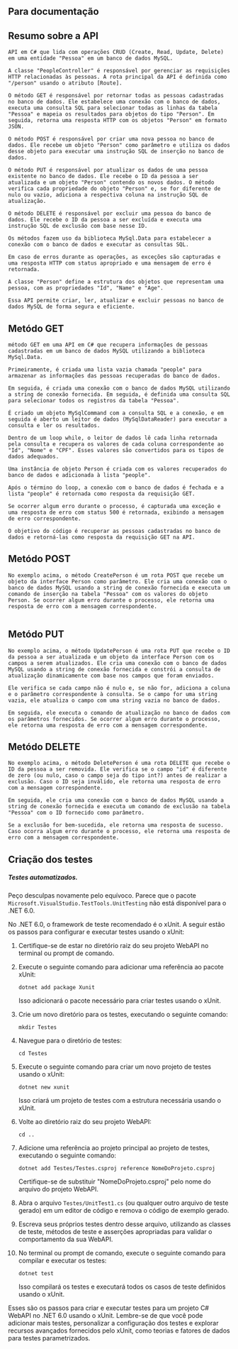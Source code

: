 ## Para documentação


## Resumo sobre a API

```
API em C# que lida com operações CRUD (Create, Read, Update, Delete) em uma entidade "Pessoa" em um banco de dados MySQL.

A classe "PeopleController" é responsável por gerenciar as requisições HTTP relacionadas às pessoas. A rota principal da API é definida como "/person" usando o atributo [Route].

O método GET é responsável por retornar todas as pessoas cadastradas no banco de dados. Ele estabelece uma conexão com o banco de dados, executa uma consulta SQL para selecionar todas as linhas da tabela "Pessoa" e mapeia os resultados para objetos do tipo "Person". Em seguida, retorna uma resposta HTTP com os objetos "Person" em formato JSON.

O método POST é responsável por criar uma nova pessoa no banco de dados. Ele recebe um objeto "Person" como parâmetro e utiliza os dados desse objeto para executar uma instrução SQL de inserção no banco de dados.

O método PUT é responsável por atualizar os dados de uma pessoa existente no banco de dados. Ele recebe o ID da pessoa a ser atualizada e um objeto "Person" contendo os novos dados. O método verifica cada propriedade do objeto "Person" e, se for diferente de nulo ou vazio, adiciona a respectiva coluna na instrução SQL de atualização.

O método DELETE é responsável por excluir uma pessoa do banco de dados. Ele recebe o ID da pessoa a ser excluída e executa uma instrução SQL de exclusão com base nesse ID.

Os métodos fazem uso da biblioteca MySql.Data para estabelecer a conexão com o banco de dados e executar as consultas SQL.

Em caso de erros durante as operações, as exceções são capturadas e uma resposta HTTP com status apropriado e uma mensagem de erro é retornada.

A classe "Person" define a estrutura dos objetos que representam uma pessoa, com as propriedades "Id", "Name" e "Age".

Essa API permite criar, ler, atualizar e excluir pessoas no banco de dados MySQL de forma segura e eficiente.
```


## Metódo GET

```
método GET em uma API em C# que recupera informações de pessoas cadastradas em um banco de dados MySQL utilizando a biblioteca MySql.Data.

Primeiramente, é criada uma lista vazia chamada "people" para armazenar as informações das pessoas recuperadas do banco de dados.

Em seguida, é criada uma conexão com o banco de dados MySQL utilizando a string de conexão fornecida. Em seguida, é definida uma consulta SQL para selecionar todos os registros da tabela "Pessoa".

É criado um objeto MySqlCommand com a consulta SQL e a conexão, e em seguida é aberto um leitor de dados (MySqlDataReader) para executar a consulta e ler os resultados.

Dentro de um loop while, o leitor de dados lê cada linha retornada pela consulta e recupera os valores de cada coluna correspondente ao "Id", "Nome" e "CPF". Esses valores são convertidos para os tipos de dados adequados.

Uma instância de objeto Person é criada com os valores recuperados do banco de dados e adicionada à lista "people".

Após o término do loop, a conexão com o banco de dados é fechada e a lista "people" é retornada como resposta da requisição GET.

Se ocorrer algum erro durante o processo, é capturada uma exceção e uma resposta de erro com status 500 é retornada, exibindo a mensagem de erro correspondente.

O objetivo do código é recuperar as pessoas cadastradas no banco de dados e retorná-las como resposta da requisição GET na API.
```

## Metódo POST

```
No exemplo acima, o método CreatePerson é um rota POST que recebe um objeto da interface Person como parâmetro. Ele cria uma conexão com o banco de dados MySQL usando a string de conexão fornecida e executa um comando de inserção na tabela "Pessoa" com os valores do objeto Person. Se ocorrer algum erro durante o processo, ele retorna uma resposta de erro com a mensagem correspondente.


```

## Metódo PUT

```
No exemplo acima, o método UpdatePerson é uma rota PUT que recebe o ID da pessoa a ser atualizada e um objeto da interface Person com os campos a serem atualizados. Ele cria uma conexão com o banco de dados MySQL usando a string de conexão fornecida e constrói a consulta de atualização dinamicamente com base nos campos que foram enviados.

Ele verifica se cada campo não é nulo e, se não for, adiciona a coluna e o parâmetro correspondente à consulta. Se o campo for uma string vazia, ele atualiza o campo com uma string vazia no banco de dados.

Em seguida, ele executa o comando de atualização no banco de dados com os parâmetros fornecidos. Se ocorrer algum erro durante o processo, ele retorna uma resposta de erro com a mensagem correspondente.
```


## Metódo DELETE

```
No exemplo acima, o método DeletePerson é uma rota DELETE que recebe o ID da pessoa a ser removida. Ele verifica se o campo "id" é diferente de zero (ou nulo, caso o campo seja do tipo int?) antes de realizar a exclusão. Caso o ID seja inválido, ele retorna uma resposta de erro com a mensagem correspondente.

Em seguida, ele cria uma conexão com o banco de dados MySQL usando a string de conexão fornecida e executa um comando de exclusão na tabela "Pessoa" com o ID fornecido como parâmetro.

Se a exclusão for bem-sucedida, ele retorna uma resposta de sucesso. Caso ocorra algum erro durante o processo, ele retorna uma resposta de erro com a mensagem correspondente.
```




## Criação dos testes


<h5> Testes automatizados. </h5>

<p>

Peço desculpas novamente pelo equívoco. Parece que o pacote `Microsoft.VisualStudio.TestTools.UnitTesting` não está disponível para o .NET 6.0.

No .NET 6.0, o framework de teste recomendado é o xUnit. A seguir estão os passos para configurar e executar testes usando o xUnit:

1. Certifique-se de estar no diretório raiz do seu projeto WebAPI no terminal ou prompt de comando.

2. Execute o seguinte comando para adicionar uma referência ao pacote xUnit:

   ```shell
   dotnet add package Xunit
   ```

   Isso adicionará o pacote necessário para criar testes usando o xUnit.

3. Crie um novo diretório para os testes, executando o seguinte comando:

   ```shell
   mkdir Testes
   ```

4. Navegue para o diretório de testes:

   ```shell
   cd Testes
   ```

5. Execute o seguinte comando para criar um novo projeto de testes usando o xUnit:

   ```shell
   dotnet new xunit
   ```

   Isso criará um projeto de testes com a estrutura necessária usando o xUnit.

6. Volte ao diretório raiz do seu projeto WebAPI:

   ```shell
   cd ..
   ```

7. Adicione uma referência ao projeto principal ao projeto de testes, executando o seguinte comando:

   ```shell
   dotnet add Testes/Testes.csproj reference NomeDoProjeto.csproj
   ```

   Certifique-se de substituir "NomeDoProjeto.csproj" pelo nome do arquivo do projeto WebAPI.

8. Abra o arquivo `Testes/UnitTest1.cs` (ou qualquer outro arquivo de teste gerado) em um editor de código e remova o código de exemplo gerado.

9. Escreva seus próprios testes dentro desse arquivo, utilizando as classes de teste, métodos de teste e asserções apropriadas para validar o comportamento da sua WebAPI.

10. No terminal ou prompt de comando, execute o seguinte comando para compilar e executar os testes:

    ```shell
    dotnet test
    ```

    Isso compilará os testes e executará todos os casos de teste definidos usando o xUnit.

Esses são os passos para criar e executar testes para um projeto C# WebAPI no .NET 6.0 usando o xUnit. Lembre-se de que você pode adicionar mais testes, personalizar a configuração dos testes e explorar recursos avançados fornecidos pelo xUnit, como teorias e fatores de dados para testes parametrizados.

</p>